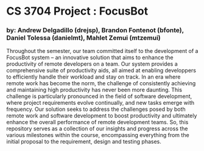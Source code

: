 # CS 3704 Project : FocusBot

### by: Andrew Delgadillo (drejsp), Brandon Fontenot (bfonte), Daniel Tolessa (danielmt), Mahlet Zemui (mtzemui)

Throughout the semester, our team committed itself to the development of a FocusBot system – an innovative solution that aims to enhance the productivity of remote developers on a team. Our system provides a comprehensive suite of productivity aids, all aimed at enabling developpers to efficiently handle their workload and stay on track. In an era where remote work has become the norm, the challenge of consistently achieving and maintaining high productivity has never been more daunting. This challenge is particularly pronounced in the field of software development, where project requirements evolve continually, and new tasks emerge with frequency. Our solution seeks to address the challenges posed by both remote work and software development to boost productivity and ultimately enhance the overall performance of remote development teams. So, this repository serves as a collection of our insights and progress across the various milestones within the course, encompassing everything from the initial proposal to the requirement, design and testing phases.
